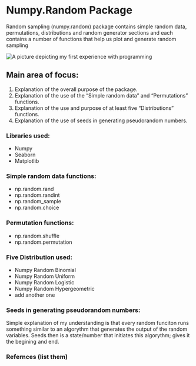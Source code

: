 # Numpy.Random Package
Random sampling (numpy.random) package contains simple random data, permutations, distributions and random generator sections and each contains a number of functions that help us plot and generate random sampling

![A picture depicting my first experience with programming](http://www.slate.com/content/dam/slate/articles/life/classes/2015/08/150827_CLASSES_Coding.jpg.CROP.promo-xlarge2.jpg)

## Main area of focus:
1. Explanation of the overall purpose of the package. 
2. Explanation of the use of the “Simple random data” and “Permutations” functions.
3. Explanation of the use and purpose of at least five “Distributions” functions.
4. Explanation of the use of seeds in generating pseudorandom numbers.

### Libraries used:
- Numpy
- Seaborn
- Matplotlib

### Simple random data functions:
- np.random.rand
- np.random.randint
- np.random_sample
- np.random.choice

### Permutation functions:
- np.random.shuffle
- np.random.permutation

### Five Distribution used:
- Numpy Random Binomial
- Numpy Random Uniform
- Numpy Random Logistic
- Numpy Random Hypergeometric
- add another one

### Seeds in generating pseudorandom numbers:
Simple explanation of my understanding is that every random funciton runs something similar to an algorythm that generates the output of the random variables. Seeds then is a state/number that initiates this algorythm; gives it the begining and end.

### Refernces (list them)



